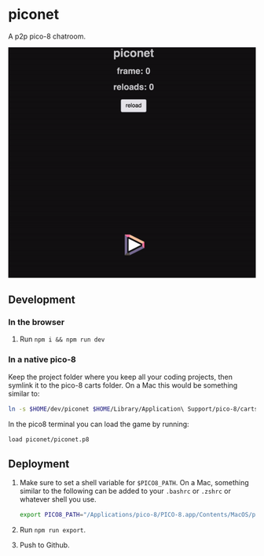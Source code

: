 # piconet

A p2p pico-8 chatroom.

![piconet demo gif](piconet-demo.gif)

## Development

### In the browser

1. Run `npm i && npm run dev`

### In a native pico-8

Keep the project folder where you keep all your coding projects, then symlink it to the pico-8 carts folder. On a Mac this would be something similar to:

```bash
ln -s $HOME/dev/piconet $HOME/Library/Application\ Support/pico-8/carts
```

In the pico8 terminal you can load the game by running:

```bash
load piconet/piconet.p8
```

## Deployment

1. Make sure to set a shell variable for `$PICO8_PATH`. On a Mac, something similar to the following can be added to your `.bashrc` or `.zshrc` or whatever shell you use.

   ```bash
   export PICO8_PATH="/Applications/pico-8/PICO-8.app/Contents/MacOS/pico8"
   ```

1. Run `npm run export`.

1. Push to Github.
